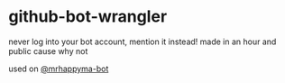 # github-bot-wrangler
never log into your bot account, mention it instead! made in an hour and public cause why not

used on [@mrhappyma-bot](https://github.com/mrhappyma-bot)

